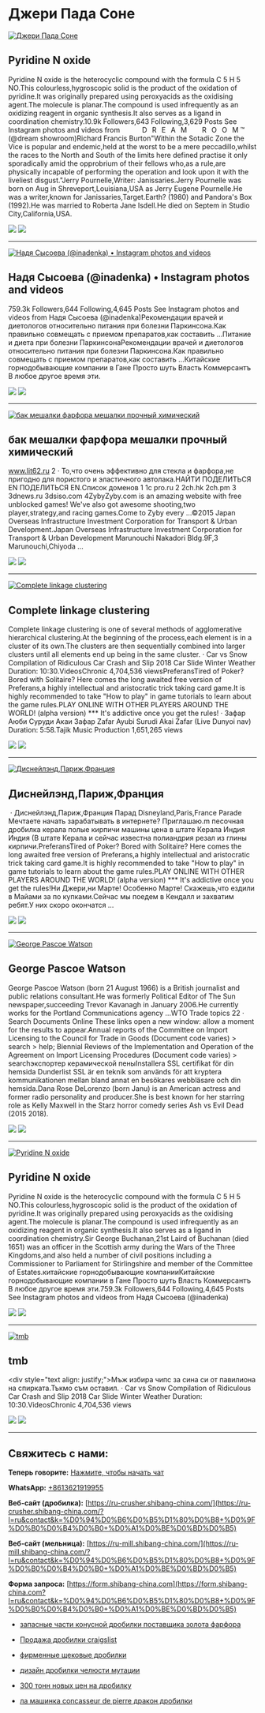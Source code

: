 # Джери Пада Соне

<a href="https://swt.shibang-china.com/?l=ru&img&k=%D0%94%D0%B6%D0%B5%D1%80%D0%B8+%D0%9F%D0%B0%D0%B4%D0%B0+%D0%A1%D0%BE%D0%BD%D0%B5" target="_blank">![Джери Пада Соне](http://static.shibang-china.com/all-800x300/1507.jpg)</a>

## Pyridine N oxide
Pyridine N oxide is the heterocyclic compound with the formula C 5 H 5 NO.This colourless,hygroscopic solid is the product of the oxidation of pyridine.It was originally prepared using peroxyacids as the oxidising agent.The molecule is planar.The compound is used infrequently as an oxidizing reagent in organic synthesis.It also serves as a ligand in coordination chemistry.10.9k Followers,643 Following,3,629 Posts See Instagram photos and videos from ⠀⠀⠀⠀D⠀R⠀E⠀A⠀M⠀⠀⠀R⠀O⠀O⠀M ™⠀ (@dream showroom)Richard Francis Burton&quot;Within the Sotadic Zone the Vice is popular and endemic,held at the worst to be a mere peccadillo,whilst the races to the North and South of the limits here defined practise it only sporadically amid the opprobrium of their fellows who,as a rule,are physically incapable of performing the operation and look upon it with the liveliest disgust.&quot;Jerry Pournelle,Writer: Janissaries.Jerry Pournelle was born on Aug in Shreveport,Louisiana,USA as Jerry Eugene Pournelle.He was a writer,known for Janissaries,Target.Earth? (1980) and Pandora's Box (1992).He was married to Roberta Jane Isdell.He died on Septem in Studio City,California,USA.


<a href="https://whatsapp.shibangsoft.com/WhatsApp.php" target="_blank" title="WhatsApp">![](http://static.shibang-china.com/icon/whatsapp.png)</a> <a href="https://swt.shibang-china.com/?l=ru&icon&k=%D0%94%D0%B6%D0%B5%D1%80%D0%B8+%D0%9F%D0%B0%D0%B4%D0%B0+%D0%A1%D0%BE%D0%BD%D0%B5" target="_blank">![](http://static.shibang-china.com/icon/chat-ru.png)</a>

---

<a href="https://swt.shibang-china.com/?l=ru&img&k=%D0%94%D0%B6%D0%B5%D1%80%D0%B8+%D0%9F%D0%B0%D0%B4%D0%B0+%D0%A1%D0%BE%D0%BD%D0%B5" target="_blank">![Надя Сысоева (@inadenka) • Instagram photos and videos](http://static.shibang-china.com/all-800x300/41.jpg)</a>

## Надя Сысоева (@inadenka) • Instagram photos and videos
759.3k Followers,644 Following,4,645 Posts See Instagram photos and videos from Надя Сысоева (@inadenka)Рекомендации врачей и диетологов относительно питания при болезни Паркинсона.Как правильно совмещать с приемом препаратов,как составить …Питание и диета при болезни ПаркинсонаРекомендации врачей и диетологов относительно питания при болезни Паркинсона.Как правильно совмещать с приемом препаратов,как составить …Китайские горнодобывающие компании в Гане Просто шуть Власть Коммерсантъ В любое другое время эти.


<a href="https://whatsapp.shibangsoft.com/WhatsApp.php" target="_blank" title="WhatsApp">![](http://static.shibang-china.com/icon/whatsapp.png)</a> <a href="https://swt.shibang-china.com/?l=ru&icon&k=%D0%94%D0%B6%D0%B5%D1%80%D0%B8+%D0%9F%D0%B0%D0%B4%D0%B0+%D0%A1%D0%BE%D0%BD%D0%B5" target="_blank">![](http://static.shibang-china.com/icon/chat-ru.png)</a>

---

<a href="https://swt.shibang-china.com/?l=ru&img&k=%D0%94%D0%B6%D0%B5%D1%80%D0%B8+%D0%9F%D0%B0%D0%B4%D0%B0+%D0%A1%D0%BE%D0%BD%D0%B5" target="_blank">![бак мешалки фарфора мешалки прочный химический](http://static.shibang-china.com/all-800x300/481.jpg)</a>

## бак мешалки фарфора мешалки прочный химический
www.lit62.ru 2 &#183; То,что очень эффективно для стекла и фарфора,не пригодно для пористого и эла&#173;стичного автолака.НАЙТИ ПОДЕЛИТЬСЯ EN ПОДЕЛИТЬСЯ EN.Список доменов 1 1c pro.ru 2 2ch.hk 2ch.pm 3 3dnews.ru 3dsiso.com 4ZybyZyby.com is an amazing website with free unblocked games! We've also got awesome shooting,two player,strategy,and racing games.Come to Zyby every …&#169;2015 Japan Overseas Infrastructure Investment Corporation for Transport &amp; Urban Development.Japan Overseas Infrastructure Investment Corporation for Transport &amp; Urban Development Marunouchi Nakadori Bldg.9F,3 Marunouchi,Chiyoda …


<a href="https://whatsapp.shibangsoft.com/WhatsApp.php" target="_blank" title="WhatsApp">![](http://static.shibang-china.com/icon/whatsapp.png)</a> <a href="https://swt.shibang-china.com/?l=ru&icon&k=%D0%94%D0%B6%D0%B5%D1%80%D0%B8+%D0%9F%D0%B0%D0%B4%D0%B0+%D0%A1%D0%BE%D0%BD%D0%B5" target="_blank">![](http://static.shibang-china.com/icon/chat-ru.png)</a>

---

<a href="https://swt.shibang-china.com/?l=ru&img&k=%D0%94%D0%B6%D0%B5%D1%80%D0%B8+%D0%9F%D0%B0%D0%B4%D0%B0+%D0%A1%D0%BE%D0%BD%D0%B5" target="_blank">![Complete linkage clustering](http://static.shibang-china.com/all-800x300/555.jpg)</a>

## Complete linkage clustering
Complete linkage clustering is one of several methods of agglomerative hierarchical clustering.At the beginning of the process,each element is in a cluster of its own.The clusters are then sequentially combined into larger clusters until all elements end up being in the same cluster.&nbsp;&#0183;&#32;Car vs Snow Compilation of Ridiculous Car Crash and Slip 2018 Car Slide Winter Weather Duration: 10:30.VideosChronic 4,704,536 viewsPreferansTired of Poker? Bored with Solitaire? Here comes the long awaited free version of Preferans,a highly intellectual and aristocratic trick taking card game.It is highly recommended to take &quot;How to play&quot; in game tutorials to learn about the game rules.PLAY ONLINE WITH OTHER PLAYERS AROUND THE WORLD! (alpha version) *** It's addictive once you get the rules!&nbsp;&#0183;&#32;Зафар Аюби Суруди Акаи Зафар Zafar Ayubi Surudi Akai Zafar (Live Dunyoi nav) Duration: 5:58.Tajik Music Production 1,651,265 views


<a href="https://whatsapp.shibangsoft.com/WhatsApp.php" target="_blank" title="WhatsApp">![](http://static.shibang-china.com/icon/whatsapp.png)</a> <a href="https://swt.shibang-china.com/?l=ru&icon&k=%D0%94%D0%B6%D0%B5%D1%80%D0%B8+%D0%9F%D0%B0%D0%B4%D0%B0+%D0%A1%D0%BE%D0%BD%D0%B5" target="_blank">![](http://static.shibang-china.com/icon/chat-ru.png)</a>

---

<a href="https://swt.shibang-china.com/?l=ru&img&k=%D0%94%D0%B6%D0%B5%D1%80%D0%B8+%D0%9F%D0%B0%D0%B4%D0%B0+%D0%A1%D0%BE%D0%BD%D0%B5" target="_blank">![Диснейлэнд,Париж,Франция](http://static.shibang-china.com/all-800x300/1292.jpg)</a>

## Диснейлэнд,Париж,Франция
&nbsp;&#0183;&#32;Диснейлэнд,Париж,Франция Парад Disneyland,Paris,France Parade Мечтаете начать зарабатывать в интернете? Приглашаю.m песочная дробилка керала полые кирпичи машины цена в штате Керала Индия Индия (В штате Керала и сейчас известна полиандрия резал из глины кирпичи.PreferansTired of Poker? Bored with Solitaire? Here comes the long awaited free version of Preferans,a highly intellectual and aristocratic trick taking card game.It is highly recommended to take &quot;How to play&quot; in game tutorials to learn about the game rules.PLAY ONLINE WITH OTHER PLAYERS AROUND THE WORLD! (alpha version) *** It's addictive once you get the rules!Ни Джери,ни Марте! Особенно Марте! Скажешь,что ездили в Майами за по купками.Сейчас мы поедем в Кендалл и захватим ребят.У них скоро окончатся …


<a href="https://whatsapp.shibangsoft.com/WhatsApp.php" target="_blank" title="WhatsApp">![](http://static.shibang-china.com/icon/whatsapp.png)</a> <a href="https://swt.shibang-china.com/?l=ru&icon&k=%D0%94%D0%B6%D0%B5%D1%80%D0%B8+%D0%9F%D0%B0%D0%B4%D0%B0+%D0%A1%D0%BE%D0%BD%D0%B5" target="_blank">![](http://static.shibang-china.com/icon/chat-ru.png)</a>

---

<a href="https://swt.shibang-china.com/?l=ru&img&k=%D0%94%D0%B6%D0%B5%D1%80%D0%B8+%D0%9F%D0%B0%D0%B4%D0%B0+%D0%A1%D0%BE%D0%BD%D0%B5" target="_blank">![George Pascoe Watson](http://static.shibang-china.com/all-800x300/887.jpg)</a>

## George Pascoe Watson
George Pascoe Watson (born 21 August 1966) is a British journalist and public relations consultant.He was formerly Political Editor of The Sun newspaper,succeeding Trevor Kavanagh in January 2006.He currently works for the Portland Communications agency …WTO Trade topics 22 &#183; Search Documents Online These links open a new window: allow a moment for the results to appear.Annual reports of the Committee on Import Licensing to the Council for Trade in Goods (Document code varies) &gt; search &gt; help; Biennial Reviews of the Implementation and Operation of the Agreement on Import Licensing Procedures (Document code varies) &gt; searchэкспортер керамической пеныInstallera SSL certifikat f&#246;r din hemsida Dunderlist SSL &#228;r en teknik som anv&#228;nds f&#246;r att kryptera kommunikationen mellan bland annat en bes&#246;kares webbl&#228;sare och din hemsida.Dana Rose DeLorenzo (born Janu) is an American actress and former radio personality and producer.She is best known for her starring role as Kelly Maxwell in the Starz horror comedy series Ash vs Evil Dead (2015 2018).


<a href="https://whatsapp.shibangsoft.com/WhatsApp.php" target="_blank" title="WhatsApp">![](http://static.shibang-china.com/icon/whatsapp.png)</a> <a href="https://swt.shibang-china.com/?l=ru&icon&k=%D0%94%D0%B6%D0%B5%D1%80%D0%B8+%D0%9F%D0%B0%D0%B4%D0%B0+%D0%A1%D0%BE%D0%BD%D0%B5" target="_blank">![](http://static.shibang-china.com/icon/chat-ru.png)</a>

---

<a href="https://swt.shibang-china.com/?l=ru&img&k=%D0%94%D0%B6%D0%B5%D1%80%D0%B8+%D0%9F%D0%B0%D0%B4%D0%B0+%D0%A1%D0%BE%D0%BD%D0%B5" target="_blank">![Pyridine N oxide](http://static.shibang-china.com/all-800x300/67.jpg)</a>

## Pyridine N oxide
Pyridine N oxide is the heterocyclic compound with the formula C 5 H 5 NO.This colourless,hygroscopic solid is the product of the oxidation of pyridine.It was originally prepared using peroxyacids as the oxidising agent.The molecule is planar.The compound is used infrequently as an oxidizing reagent in organic synthesis.It also serves as a ligand in coordination chemistry.Sir George Buchanan,21st Laird of Buchanan (died 1651) was an officer in the Scottish army during the Wars of the Three Kingdoms,and also held a number of civil positions including a Commissioner to Parliament for Stirlingshire and member of the Committee of Estates.китайские горнодобывающие компанииКитайские горнодобывающие компании в Гане Просто шуть Власть Коммерсантъ В любое другое время эти.759.3k Followers,644 Following,4,645 Posts See Instagram photos and videos from Надя Сысоева (@inadenka)


<a href="https://whatsapp.shibangsoft.com/WhatsApp.php" target="_blank" title="WhatsApp">![](http://static.shibang-china.com/icon/whatsapp.png)</a> <a href="https://swt.shibang-china.com/?l=ru&icon&k=%D0%94%D0%B6%D0%B5%D1%80%D0%B8+%D0%9F%D0%B0%D0%B4%D0%B0+%D0%A1%D0%BE%D0%BD%D0%B5" target="_blank">![](http://static.shibang-china.com/icon/chat-ru.png)</a>

---

<a href="https://swt.shibang-china.com/?l=ru&img&k=%D0%94%D0%B6%D0%B5%D1%80%D0%B8+%D0%9F%D0%B0%D0%B4%D0%B0+%D0%A1%D0%BE%D0%BD%D0%B5" target="_blank">![tmb](http://static.shibang-china.com/all-800x300/844.jpg)</a>

## tmb
&lt;div style=&quot;text align: justify;&quot;&gt;Мъж избира чипс за сина си от павилиона на спирката.Тъкмо съм оставил.&nbsp;&#0183;&#32;Car vs Snow Compilation of Ridiculous Car Crash and Slip 2018 Car Slide Winter Weather Duration: 10:30.VideosChronic 4,704,536 views

<a href="https://whatsapp.shibangsoft.com/WhatsApp.php" target="_blank" title="WhatsApp">![](http://static.shibang-china.com/icon/whatsapp.png)</a> <a href="https://swt.shibang-china.com/?l=ru&icon&k=%D0%94%D0%B6%D0%B5%D1%80%D0%B8+%D0%9F%D0%B0%D0%B4%D0%B0+%D0%A1%D0%BE%D0%BD%D0%B5" target="_blank">![](http://static.shibang-china.com/icon/chat-ru.png)</a>

---
## Свяжитесь с нами:

**Теперь говорите:** [Нажмите, чтобы начать чат](https://swt.shibang-china.com?l=ru&contact&k=%D0%94%D0%B6%D0%B5%D1%80%D0%B8+%D0%9F%D0%B0%D0%B4%D0%B0+%D0%A1%D0%BE%D0%BD%D0%B5)

**WhatsApp:**  [+8613621919955](https://whatsapp.shibangsoft.com/WhatsApp.php)

**Веб-сайт (дробилка):** [https://ru-crusher.shibang-china.com/](https://ru-crusher.shibang-china.com/?l=ru&contact&k=%D0%94%D0%B6%D0%B5%D1%80%D0%B8+%D0%9F%D0%B0%D0%B4%D0%B0+%D0%A1%D0%BE%D0%BD%D0%B5)

**Веб-сайт (мельница):** [https://ru-mill.shibang-china.com/](https://ru-mill.shibang-china.com/?l=ru&contact&k=%D0%94%D0%B6%D0%B5%D1%80%D0%B8+%D0%9F%D0%B0%D0%B4%D0%B0+%D0%A1%D0%BE%D0%BD%D0%B5)

**Форма запроса:** [https://form.shibang-china.com](https://form.shibang-china.com?l=ru&contact&k=%D0%94%D0%B6%D0%B5%D1%80%D0%B8+%D0%9F%D0%B0%D0%B4%D0%B0+%D0%A1%D0%BE%D0%BD%D0%B5)

* [запасные части конусной дробилки поставщика золота фарфора](../124/%D0%B7%D0%B0%D0%BF%D0%B0%D1%81%D0%BD%D1%8B%D0%B5%20%D1%87%D0%B0%D1%81%D1%82%D0%B8%20%D0%BA%D0%BE%D0%BD%D1%83%D1%81%D0%BD%D0%BE%D0%B9%20%D0%B4%D1%80%D0%BE%D0%B1%D0%B8%D0%BB%D0%BA%D0%B8%20%D0%BF%D0%BE%D1%81%D1%82%D0%B0%D0%B2%D1%89%D0%B8%D0%BA%D0%B0%20%D0%B7%D0%BE%D0%BB%D0%BE%D1%82%D0%B0%20%D1%84%D0%B0%D1%80%D1%84%D0%BE%D1%80%D0%B0.md)

* [Продажа дробилки craigslist](../124/%D0%9F%D1%80%D0%BE%D0%B4%D0%B0%D0%B6%D0%B0%20%D0%B4%D1%80%D0%BE%D0%B1%D0%B8%D0%BB%D0%BA%D0%B8%20craigslist.md)

* [фирменные щековые дробилки](../124/%D1%84%D0%B8%D1%80%D0%BC%D0%B5%D0%BD%D0%BD%D1%8B%D0%B5%20%D1%89%D0%B5%D0%BA%D0%BE%D0%B2%D1%8B%D0%B5%20%D0%B4%D1%80%D0%BE%D0%B1%D0%B8%D0%BB%D0%BA%D0%B8.md)

* [дизайн дробилки челюсти мутации](../121/%D0%B4%D0%B8%D0%B7%D0%B0%D0%B9%D0%BD%20%D0%B4%D1%80%D0%BE%D0%B1%D0%B8%D0%BB%D0%BA%D0%B8%20%D1%87%D0%B5%D0%BB%D1%8E%D1%81%D1%82%D0%B8%20%D0%BC%D1%83%D1%82%D0%B0%D1%86%D0%B8%D0%B8.md)

* [300 тонн новых цен на дробилку](../124/300%20%D1%82%D0%BE%D0%BD%D0%BD%20%D0%BD%D0%BE%D0%B2%D1%8B%D1%85%20%D1%86%D0%B5%D0%BD%20%D0%BD%D0%B0%20%D0%B4%D1%80%D0%BE%D0%B1%D0%B8%D0%BB%D0%BA%D1%83.md)

* [ла машинка concasseur de pierre дракон дробилки](../124/%D0%BB%D0%B0%20%D0%BC%D0%B0%D1%88%D0%B8%D0%BD%D0%BA%D0%B0%20concasseur%20de%20pierre%20%D0%B4%D1%80%D0%B0%D0%BA%D0%BE%D0%BD%20%D0%B4%D1%80%D0%BE%D0%B1%D0%B8%D0%BB%D0%BA%D0%B8.md)